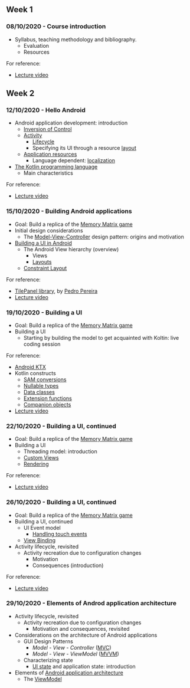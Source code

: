 
## Week 1
### 08/10/2020 - Course introduction
* Syllabus, teaching methodology and bibliography.
  * Evaluation
  * Resources

For reference:
  * [Lecture video](https://www.youtube.com/watch?v=rBZZltKF_bM&list=PL8XxoCaL3dBgFivHBJ0WXiAjNCKq3pu2w&index=1)
  
## Week 2
### 12/10/2020 - Hello Android
* Android application development: introduction
  * [Inversion of Control](https://martinfowler.com/bliki/InversionOfControl.html)
  * [Activity](https://developer.android.com/guide/components/activities/intro-activities)
    * [Lifecycle](https://developer.android.com/guide/components/activities/activity-lifecycle)
    * Specifying its UI through a resource [layout](https://developer.android.com/guide/topics/resources/layout-resource)
  * [Application resources](https://developer.android.com/guide/topics/resources/providing-resources)
    * Language dependent: [localization](https://developer.android.com/guide/topics/resources/localization)
* [The Kotlin programming language](https://kotlinlang.org/docs/reference/)
  * Main characteristics
  

For reference:
  * [Lecture video](https://www.youtube.com/watch?v=28mujldiGhg&list=PL8XxoCaL3dBgFivHBJ0WXiAjNCKq3pu2w&index=2)

### 15/10/2020 - Building Android applications
* Goal: Build a replica of the [Memory Matrix game](https://www.lumosity.com/en/brain-games/memory-matrix/)
* Initial design considerations
  * The [Model-View-Controller](https://web.archive.org/web/20120729161926/http://st-www.cs.illinois.edu/users/smarch/st-docs/mvc.html) design pattern: origins and motivation
* [Building a UI in Android](https://developer.android.com/guide/topics/ui)
  * The Android View hierarchy (overview)
    * Views
    * [Layouts](https://developer.android.com/guide/topics/ui/declaring-layout)
  * [Constraint Layout](https://developer.android.com/training/constraint-layout/)

For reference:
  * [TilePanel library](assets/Tiles.zip), by [Pedro Pereira](https://www.linkedin.com/in/palexpereira/)
  * [Lecture video]([#15102020---building-android-applications](https://www.youtube.com/watch?v=oFFLaQBo9uM&list=PL8XxoCaL3dBgFivHBJ0WXiAjNCKq3pu2w&index=3))

### 19/10/2020 - Building a UI
* Goal: Build a replica of the [Memory Matrix game](https://www.lumosity.com/en/brain-games/memory-matrix/)
* Building a UI
  * Starting by building the model to get acquainted with Koltin: live coding session

For reference:
  * [Android KTX](https://developer.android.com/kotlin/ktx)
  * Kotlin constructs
    * [SAM conversions](https://kotlinlang.org/docs/reference/java-interop.html#sam-conversions)
    * [Nullable types](https://kotlinlang.org/docs/reference/null-safety.html)
    * [Data classes](https://kotlinlang.org/docs/reference/data-classes.html)
    * [Extension functions](https://kotlinlang.org/docs/reference/extensions.html)
    * [Companion objects](https://kotlinlang.org/docs/reference/object-declarations.html#companion-objects)
  * [Lecture video]([#19102020---building-a-ui](https://www.youtube.com/watch?v=ETfwr0x8m90&list=PL8XxoCaL3dBgFivHBJ0WXiAjNCKq3pu2w&index=4))

### 22/10/2020 - Building a UI, continued
* Goal: Build a replica of the [Memory Matrix game](https://www.lumosity.com/en/brain-games/memory-matrix/)
* Building a UI
  * Threading model: introduction
  * [Custom Views](https://developer.android.com/guide/topics/ui/custom-components)
  * [Rendering](https://developer.android.com/guide/topics/ui/how-android-draws)

For reference:
  * [Lecture video](https://www.youtube.com/watch?v=fp-JUis6peo&list=PL8XxoCaL3dBgFivHBJ0WXiAjNCKq3pu2w&index=5)

### 26/10/2020 - Building a UI, continued
* Goal: Build a replica of the [Memory Matrix game](https://www.lumosity.com/en/brain-games/memory-matrix/)
* Building a UI, continued
  * UI Event model
    * [Handling touch events](https://developer.android.com/training/gestures/movement)
  * [View Binding](https://developer.android.com/topic/libraries/view-binding)
* Activity lifecycle, revisited
  * Activity recreation due to configuration changes
    * Motivation
    * Consequences (introduction)

For reference:
  * [Lecture video](#26102020---building-a-ui-continued)

### 29/10/2020 - Elements of Androd application architecture
* Activity lifecycle, revisited
  * Activity recreation due to configuration changes
    * Motivation and consequences, revisited
* Considerations on the architecture of Android applications
  * GUI Design Patterns
    * _Model - View - Controller_ ([MVC](https://web.archive.org/web/20120729161926/http://st-www.cs.illinois.edu/users/smarch/st-docs/mvc.html))
    * _Model - View - ViewModel_ ([MVVM](https://docs.microsoft.com/en-us/previous-versions/msp-n-p/hh848246(v=pandp.10)))
  * Characterizing state
    * [UI state](https://developer.android.com/topic/libraries/architecture/saving-states) and application state: introduction
* Elements of [Android application architecture](https://developer.android.com/jetpack/guide)
  * The [ViewModel](https://developer.android.com/topic/libraries/architecture/viewmodel)


